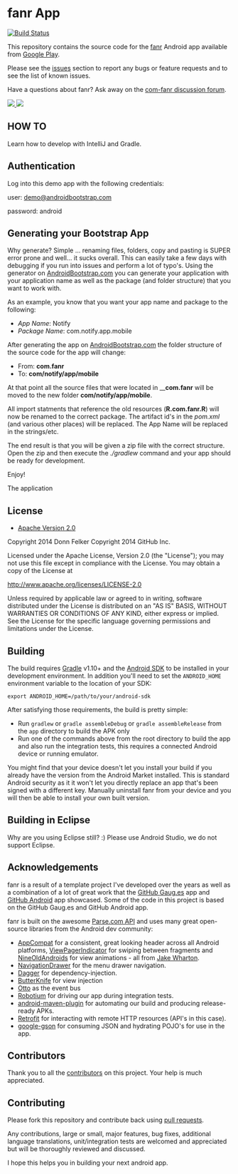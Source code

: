 # fanr App

[![Build Status](https://travis-ci.org/AndroidBootstrap/com-fanr.svg?branch=master)](https://travis-ci.org/AndroidBootstrap/com-fanr)

This repository contains the source code for the [fanr](http://www.androidbootstrap.com/)
Android app available from [Google Play](https://play.google.com/store/apps/details?id=com.fanr).

Please see the [issues](https://github.com.fanr/com-fanr/issues) section
to report any bugs or feature requests and to see the list of known issues.

Have a questions about fanr? Ask away on the [com-fanr discussion forum](https://groups.google.com/forum/#!forum/com-fanr).

<a href="https://play.google.com/store/apps/details?id=com.fanr" alt="Download from Google Play">
  <img src="http://f.cl.ly/items/3V0K1s1i402W0c193v2w/Image%202013.07.08%201%3A45%3A25%20PM.png">
</a>

<a href="https://play.google.com/store/apps/details?id=com.fanr" alt="Download from Google Play">
  <img src="http://f.cl.ly/items/0e3T2F2x3M0K2l1X0A0u/Image%202013.07.08%201%3A46%3A09%20PM.png">
</a>

## HOW TO
Learn how to develop with IntelliJ and Gradle.

## Authentication
Log into this demo app with the following credentials:

user: demo@androidbootstrap.com

password: android


## Generating your Bootstrap App
Why generate? Simple ... renaming files, folders, copy and pasting is SUPER error prone and well... it sucks overall.
This can easily take a few days with debugging if you run into issues and perform a lot of typo's.
Using the generator on [AndroidBootstrap.com](http://www.androidbootstrap.com) you can generate your application
with your application name as well as the package (and folder structure) that you want to work with.

As an example, you know that you want your app name and package to the following:

  - *App Name*: Notify
  - *Package Name*: com.notify.app.mobile

After generating the app on [AndroidBootstrap.com](http://www.androidbootstrap.com) the folder structure of the source
code for the app will change:

  - From: __com.fanr__
  - To: __com/notify/app/mobile__

At that point all the source files that were located in ____com.fanr__ will be moved to the
new folder __com/notify/app/mobile__.

All import statments that reference the old resources (__R.com.fanr.R__) will now be renamed
to the correct package. The artifact id's in the *pom.xml* (and various other places) will be replaced. The App Name
will be replaced in the strings/etc.

The end result is that you will be given a zip file with the correct structure. Open the zip and then execute the
*./gradlew* command and your app should be ready for development.

Enjoy!

The application

## License

* [Apache Version 2.0](http://www.apache.org/licenses/LICENSE-2.0.html)


Copyright 2014 Donn Felker
Copyright 2014 GitHub Inc.

Licensed under the Apache License, Version 2.0 (the "License");
you may not use this file except in compliance with the License.
You may obtain a copy of the License at

 http://www.apache.org/licenses/LICENSE-2.0

Unless required by applicable law or agreed to in writing, software
distributed under the License is distributed on an "AS IS" BASIS,
WITHOUT WARRANTIES OR CONDITIONS OF ANY KIND, either express or implied.
See the License for the specific language governing permissions and
limitations under the License.


## Building

The build requires [Gradle](http://www.gradle.org/downloads)
v1.10+ and the [Android SDK](http://developer.android.com/sdk/index.html)
to be installed in your development environment. In addition you'll need to set
the `ANDROID_HOME` environment variable to the location of your SDK:

    export ANDROID_HOME=/path/to/your/android-sdk

After satisfying those requirements, the build is pretty simple:

* Run `gradlew` or `gradle assembleDebug` or `gradle assembleRelease` from the `app` directory to build the APK only
* Run one of the commands above from the root directory to build the app and also run
  the integration tests, this requires a connected Android device or running
  emulator.

You might find that your device doesn't let you install your build if you
already have the version from the Android Market installed.  This is standard
Android security as it it won't let you directly replace an app that's been
signed with a different key.  Manually uninstall fanr from your device and
you will then be able to install your own built version.

## Building in Eclipse

Why are you using Eclipse still? :)
Please use Android Studio, we do not support Eclipse.


## Acknowledgements

fanr is a result of a template project I've developed over the years as well as
a combination of a lot of great work that the [GitHub Gaug.es](http://www.github.com/github/gauges-android)
app and [GitHub Android](http://www.github.com/github/android) app showcased. Some of the
code in this project is based on the GitHub Gaug.es and GitHub Android app.

fanr is built on the awesome [Parse.com API](http://www.parse.com/)
and uses many great open-source libraries from the Android dev community:

* [AppCompat](http://www.youtube.com/watch?v=6TGgYqfJnyc) for a
  consistent, great looking header across all Android platforms,
  [ViewPagerIndicator](https://github.com/JakeWharton/Android-ViewPagerIndicator)
  for swiping between fragments and
  [NineOldAndroids](https://github.com/JakeWharton/NineOldAndroids) for
  view animations - all from [Jake Wharton](http://jakewharton.com/).
* [NavigationDrawer](http://developer.android.com/design/patterns/navigation-drawer.html) for the menu drawer navigation.
* [Dagger](https://github.com/square/dagger) for dependency-injection.
* [ButterKnife](https://github.com/JakeWharton/butterknife) for view injection
* [Otto](https://github.com/square/otto) as the event bus
* [Robotium](http://code.google.com/p/robotium/)
  for driving our app during integration tests.
* [android-maven-plugin](https://github.com/jayway/maven-android-plugin)
  for automating our build and producing release-ready APKs.
* [Retrofit](http://square.github.io/retrofit/) for interacting with
  remote HTTP resources (API's in this case).
* [google-gson](http://code.google.com/p/google-gson/) for consuming JSON and hydrating
  POJO's for use in the app.


## Contributors
Thank you to all the [contributors](http://www.github.com.fanr/com-fanr/contributors) on
this project. Your help is much appreciated.


## Contributing

Please fork this repository and contribute back using
[pull requests](https://github.com.fanr/com-fanr/pulls).

Any contributions, large or small, major features, bug fixes, additional
language translations, unit/integration tests are welcomed and appreciated
but will be thoroughly reviewed and discussed.

I hope this helps you in building your next android app.
